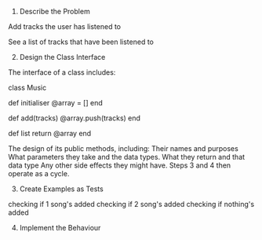 1. Describe the Problem

Add tracks the user has listened to

See a list of tracks that have been listened to

2. Design the Class Interface

The interface of a class includes:

class Music

 def initialiser
   @array = []
 end

 def add(tracks)
   @array.push(tracks)
 end

 def list
   return @array
 end


The design of its public methods, including:
Their names and purposes
What parameters they take and the data types.
What they return and that data type
Any other side effects they might have.
Steps 3 and 4 then operate as a cycle.

3. Create Examples as Tests

checking if 1 song's added
checking if 2 song's added
checking if nothing's added




4. Implement the Behaviour
